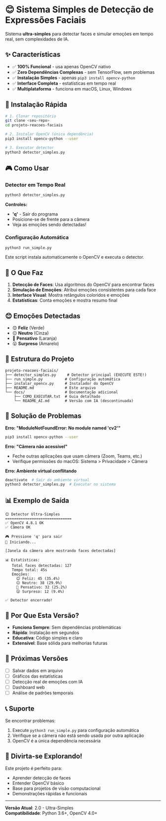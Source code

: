 # 😊 Sistema Simples de Detecção de Expressões Faciais

Sistema **ultra-simples** para detectar faces e simular emoções em tempo real, sem complexidades de IA.

## ✨ Características

- ✅ **100% Funcional** - usa apenas OpenCV nativo
- ✅ **Zero Dependências Complexas** - sem TensorFlow, sem problemas
- ✅ **Instalação Simples** - apenas `pip3 install opencv-python`
- ✅ **Interface Completa** - estatísticas em tempo real
- ✅ **Multiplataforma** - funciona em macOS, Linux, Windows

## 🚀 Instalação Rápida

```bash
# 1. Clonar repositório
git clone <seu-repo>
cd projeto-reacoes-faciais

# 2. Instalar OpenCV (única dependência)
pip3 install opencv-python --user

# 3. Executar detector
python3 detector_simples.py
```

## 🎮 Como Usar

### Detector em Tempo Real
```bash
python3 detector_simples.py
```

**Controles:**
- **'q'** - Sair do programa
- Posicione-se de frente para a câmera
- Veja as emoções sendo detectadas!

### Configuração Automática
```bash
python3 run_simple.py
```
Este script instala automaticamente o OpenCV e executa o detector.

## 🎯 O Que Faz

1. **Detecção de Faces**: Usa algoritmos do OpenCV para encontrar faces
2. **Simulação de Emoções**: Atribui emoções consistentes para cada face
3. **Interface Visual**: Mostra retângulos coloridos e emoções
4. **Estatísticas**: Conta emoções e mostra resumo final

## 😊 Emoções Detectadas

- 😊 **Feliz** (Verde)
- 😐 **Neutro** (Cinza)  
- 🤔 **Pensativo** (Laranja)
- 😮 **Surpreso** (Amarelo)

## 📁 Estrutura do Projeto

```
projeto-reacoes-faciais/
├── detector_simples.py     # Detector principal (EXECUTE ESTE!)
├── run_simple.py          # Configuração automática
├── instalar_opencv.py     # Instalador do OpenCV
├── README.md              # Este arquivo
└── docs/                  # Documentação adicional
    ├── COMO_EXECUTAR.txt  # Guia detalhado
    └── README_AI.md       # Versão com IA (descontinuada)
```

## 🔧 Solução de Problemas

**Erro: "ModuleNotFoundError: No module named 'cv2'"**
```bash
pip3 install opencv-python --user
```

**Erro: "Câmera não acessível"**
- Feche outras aplicações que usam câmera (Zoom, Teams, etc.)
- Verifique permissões do macOS: Sistema > Privacidade > Câmera

**Erro: Ambiente virtual conflitando**
```bash
deactivate  # Sair do ambiente virtual
python3 detector_simples.py  # Executar no sistema
```

## 📊 Exemplo de Saída

```
😊 Detector Ultra-Simples
==============================
✅ OpenCV 4.8.1 OK
✅ Câmera OK

🎮 Pressione 'q' para sair
🎥 Iniciando...

[Janela da câmera abre mostrando faces detectadas]

📊 Estatísticas:
   Total faces detectadas: 127
   Tempo total: 45s
   Emoções:
     😊 Feliz: 45 (35.4%)
     😐 Neutro: 38 (29.9%)
     🤔 Pensativo: 32 (25.2%)
     😮 Surpreso: 12 (9.4%)

✅ Detector encerrado!
```

## 🎯 Por Que Esta Versão?

- **Funciona Sempre**: Sem dependências problemáticas
- **Rápida**: Instalação em segundos
- **Educativa**: Código simples e claro
- **Extensível**: Base sólida para melhorias futuras

## 🔮 Próximas Versões

- [ ] Salvar dados em arquivo
- [ ] Gráficos das estatísticas
- [ ] Detecção real de emoções com IA
- [ ] Dashboard web
- [ ] Análise de padrões temporais

## 📞 Suporte

Se encontrar problemas:
1. Execute `python3 run_simple.py` para configuração automática
2. Verifique se a câmera não está sendo usada por outra aplicação
3. OpenCV é a única dependência necessária

## 🎉 Divirta-se Explorando!

Este projeto é perfeito para:
- Aprender detecção de faces
- Entender OpenCV básico
- Base para projetos de visão computacional
- Demonstrações rápidas e funcionais

---

**Versão Atual**: 2.0 - Ultra-Simples  
**Compatibilidade**: Python 3.6+, OpenCV 4.0+  

